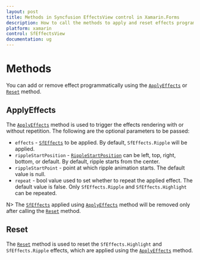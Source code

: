 ```yaml
---
layout: post
title: Methods in Syncfusion EffectsView control in Xamarin.Forms
description: How to call the methods to apply and reset effects programatically.
platform: xamarin
control: SfEffectsView
documentation: ug
---
```


# Methods

You can add or remove effect programmatically using the [`ApplyEffects`](https://help.syncfusion.com/cr/cref_files/xamarin/Syncfusion.Core.XForms~Syncfusion.XForms.EffectsView.SfEffectsView~ApplyEffects.html) or [`Reset`](https://help.syncfusion.com/cr/cref_files/xamarin/Syncfusion.Core.XForms~Syncfusion.XForms.EffectsView.SfEffectsView~Reset.html) method.

## ApplyEffects

The [`ApplyEffects`](https://help.syncfusion.com/cr/cref_files/xamarin/Syncfusion.Core.XForms~Syncfusion.XForms.EffectsView.SfEffectsView~ApplyEffects.html) method is used to trigger the effects rendering with or without repetition. The following are the optional parameters to be passed:

* `effects` - [`SfEffects`](https://help.syncfusion.com/cr/cref_files/xamarin/Syncfusion.Core.XForms~Syncfusion.XForms.EffectsView.SfEffects.html) to be applied. By default, `SfEffects.Ripple` will be applied.
* `rippleStartPosition` - [`RippleStartPosition`](https://help.syncfusion.com/cr/cref_files/xamarin/Syncfusion.Core.XForms~Syncfusion.XForms.EffectsView.RippleStartPosition.html) can be left, top, right, bottom, or default. By default, ripple starts from the center.
* `rippleStartPoint` - point at which ripple animation starts. The default value is null.
* `repeat` - bool value used to set whether to repeat the applied effect. The default value is false. Only `SfEffects.Ripple` and `SfEffects.Highlight` can be repeated.

N> The [`SfEffects`](https://help.syncfusion.com/cr/cref_files/xamarin/Syncfusion.Core.XForms~Syncfusion.XForms.EffectsView.SfEffects.html) applied using [`ApplyEffects`](https://help.syncfusion.com/cr/cref_files/xamarin/Syncfusion.Core.XForms~Syncfusion.XForms.EffectsView.SfEffectsView~ApplyEffects.html) method will be removed only after calling the [`Reset`](https://help.syncfusion.com/cr/cref_files/xamarin/Syncfusion.Core.XForms~Syncfusion.XForms.EffectsView.SfEffectsView~Reset.html) method.

## Reset

The [`Reset`](https://help.syncfusion.com/cr/cref_files/xamarin/Syncfusion.Core.XForms~Syncfusion.XForms.EffectsView.SfEffectsView~Reset.html) method is used to reset the `SfEffects.Highlight` and `SfEffects.Ripple` effects, which are applied using the [`ApplyEffects`](https://help.syncfusion.com/cr/cref_files/xamarin/Syncfusion.Core.XForms~Syncfusion.XForms.EffectsView.SfEffectsView~ApplyEffects.html) method.
